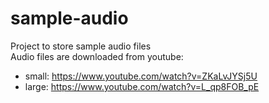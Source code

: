 # sample-audio
Project to store sample audio files  
Audio files are downloaded from youtube:  
- small: https://www.youtube.com/watch?v=ZKaLvJYSj5U  
- large: https://www.youtube.com/watch?v=L_qp8FOB_pE
